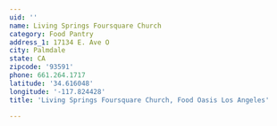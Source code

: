 ```yaml
---
uid: ''
name: Living Springs Foursquare Church
category: Food Pantry
address_1: 17134 E. Ave O
city: Palmdale
state: CA
zipcode: '93591'
phone: 661.264.1717
latitude: '34.616048'
longitude: '-117.824428'
title: 'Living Springs Foursquare Church, Food Oasis Los Angeles'

---
```

